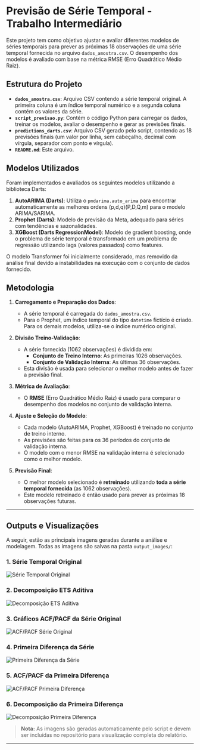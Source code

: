 # Previsão de Série Temporal - Trabalho Intermediário

Este projeto tem como objetivo ajustar e avaliar diferentes modelos de séries temporais para prever as próximas 18 observações de uma série temporal fornecida no arquivo `dados_amostra.csv`. O desempenho dos modelos é avaliado com base na métrica RMSE (Erro Quadrático Médio Raiz).

## Estrutura do Projeto

- **`dados_amostra.csv`**: Arquivo CSV contendo a série temporal original. A primeira coluna é um índice temporal numérico e a segunda coluna contém os valores da série.
- **`script_previsao.py`**: Contém o código Python para carregar os dados, treinar os modelos, avaliar o desempenho e gerar as previsões finais.
- **`predictions_darts.csv`**: Arquivo CSV gerado pelo script, contendo as 18 previsões finais (um valor por linha, sem cabeçalho, decimal com vírgula, separador com ponto e vírgula).
- **`README.md`**: Este arquivo.

## Modelos Utilizados

Foram implementados e avaliados os seguintes modelos utilizando a biblioteca Darts:

1. **AutoARIMA (Darts)**: Utiliza o `pmdarima.auto_arima` para encontrar automaticamente as melhores ordens (p,d,q)(P,D,Q,m) para o modelo ARIMA/SARIMA.
2. **Prophet (Darts)**: Modelo de previsão da Meta, adequado para séries com tendências e sazonalidades.
3. **XGBoost (Darts RegressionModel)**: Modelo de gradient boosting, onde o problema de série temporal é transformado em um problema de regressão utilizando lags (valores passados) como features.

O modelo Transformer foi inicialmente considerado, mas removido da análise final devido a instabilidades na execução com o conjunto de dados fornecido.

## Metodologia

1. **Carregamento e Preparação dos Dados**:
   - A série temporal é carregada do `dados_amostra.csv`.
   - Para o Prophet, um índice temporal do tipo `datetime` fictício é criado. Para os demais modelos, utiliza-se o índice numérico original.

2. **Divisão Treino-Validação**:
   - A série fornecida (1062 observações) é dividida em:
     - **Conjunto de Treino Interno**: As primeiras 1026 observações.
     - **Conjunto de Validação Interna**: As últimas 36 observações.
   - Esta divisão é usada para selecionar o melhor modelo antes de fazer a previsão final.

3. **Métrica de Avaliação**:
   - O **RMSE** (Erro Quadrático Médio Raiz) é usado para comparar o desempenho dos modelos no conjunto de validação interna.

4. **Ajuste e Seleção do Modelo**:
   - Cada modelo (AutoARIMA, Prophet, XGBoost) é treinado no conjunto de treino interno.
   - As previsões são feitas para os 36 períodos do conjunto de validação interna.
   - O modelo com o menor RMSE na validação interna é selecionado como o melhor modelo.

5. **Previsão Final**:
   - O melhor modelo selecionado é **retreinado** utilizando **toda a série temporal fornecida** (as 1062 observações).
   - Este modelo retreinado é então usado para prever as próximas 18 observações futuras.

---

## Outputs e Visualizações

A seguir, estão as principais imagens geradas durante a análise e modelagem. Todas as imagens são salvas na pasta `output_images/`:

### **1. Série Temporal Original**
![Série Temporal Original](output_images/serie_temporal_original.png)

### **2. Decomposição ETS Aditiva**
![Decomposição ETS Aditiva](output_images/decomposicao_ets_aditiva.png)

### **3. Gráficos ACF/PACF da Série Original**
![ACF/PACF Série Original](output_images/acf_pacf_serie_original.png)

### **4. Primeira Diferença da Série**
![Primeira Diferença da Série](output_images/primeira_diferenca_serie.png)

### **5. ACF/PACF da Primeira Diferença**
![ACF/PACF Primeira Diferença](output_images/acf_pacf_primeira_diferenca.png)

### **6. Decomposição da Primeira Diferença**
![Decomposição Primeira Diferença](output_images/decomposicao_primeira_diferenca.png)

> **Nota:** As imagens são geradas automaticamente pelo script e devem ser incluídas no repositório para visualização completa do relatório.

---